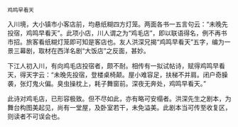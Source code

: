     鸡鸣早看天 

   入川境，大小镇市小客店前，均悬纸糊四方灯笼。两面各书一五言句云：“未晚先投宿，鸡鸣早看天”。此项小店，川人谓之为“鸡毛店”，即以联语得名，例不再书市招。旅客看纸糊灯笼即可知是客店也。友人洪深兄揭“鸡鸣早看天”五字，编为一景三幕剧，取材在西洋名剧“大饭店”之反面，甚妙。

   下江人初入川，有向鸡毛店投宿者，颇不耐。相传有一拟试帖诗，赋得鸡鸣早看天，得天字云：“未晚先投宿，登楼桌椅颠。屋小难容足，扶梯不并肩。闭户奇臊袭，张灯鬼火偏。臭虫操枕上，耗子舞窗前。深夜无奔处，鸡鸣早看天。”

   此诗对鸡毛店，已形容极致。但不尽如此，亦有略可安榻者。洪深先生之剧本，为舞台构图美起见，尚有一堂屋，及卧室若干，未免溢美。此剧本当可传至收复区，则读者不可误会也。

